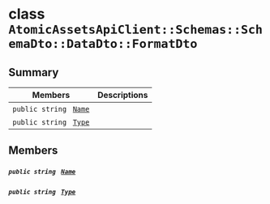 # class `AtomicAssetsApiClient::Schemas::SchemaDto::DataDto::FormatDto` 

## Summary

 Members                                | Descriptions                                
----------------------------------------|---------------------------------------------
`public string ` [`Name`](#class_atomic_assets_api_client_1_1_schemas_1_1_schema_dto_1_1_data_dto_1_1_format_dto_1a7ee9065718e6628dc7791b756fa6c0f9) | 
`public string ` [`Type`](#class_atomic_assets_api_client_1_1_schemas_1_1_schema_dto_1_1_data_dto_1_1_format_dto_1a651a3c9de2e16ff0deca8d09dedbda58) | 

## Members

##### `public string ` [`Name`](#class_atomic_assets_api_client_1_1_schemas_1_1_schema_dto_1_1_data_dto_1_1_format_dto_1a7ee9065718e6628dc7791b756fa6c0f9) 

##### `public string ` [`Type`](#class_atomic_assets_api_client_1_1_schemas_1_1_schema_dto_1_1_data_dto_1_1_format_dto_1a651a3c9de2e16ff0deca8d09dedbda58) 

